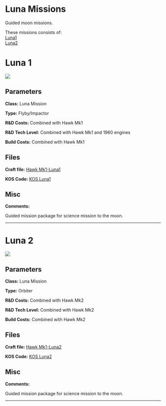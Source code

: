# Luna Missions

Guided moon missions.

These missions consists of:\
[Luna1](#Luna-1)\
[Luna2](#Luna-2)

# Luna 1
![](https://i.imgur.com/coMur4N.png)

## Parameters
**Class:** Luna Mission

**Type:** Flyby/Impactor

**R&D Costs:** Combined with Hawk Mk1

**R&D Tech Level:** Combined with Hawk Mk1 and 1960 engines

**Build Costs:** Combined with Hawk Mk1
## Files
**Craft file:** [Hawk Mk1-Luna1](https://github.com/pike82/KSP-V1.10.1-RP-1/blob/master/Craft/Hawk%20Mk1-Luna1.craft)

**KOS Code:** [KOS Luna1](https://github.com/pike82/KSP-V1.10.1-RP-1/blob/master/Missions/Luna1.ks)
## Misc
**Comments:** 

Guided mission package for science mission to the moon.

***

# Luna 2
![](https://i.imgur.com/gibbA0h.png)

## Parameters
**Class:** Luna Mission

**Type:** Orbiter

**R&D Costs:** Combined with Hawk Mk2

**R&D Tech Level:** Combined with Hawk Mk2

**Build Costs:** Combined with Hawk Mk2
## Files
**Craft file:** [Hawk Mk1-Luna2](https://github.com/pike82/KSP-V1.10.1-RP-1/blob/master/Craft/Hawk%20Mk1-Luna2.craft)

**KOS Code:** [KOS Luna2](https://github.com/pike82/KSP-V1.10.1-RP-1/blob/master/Missions/Luna2.ks)
## Misc
**Comments:** 

Guided mission package for science mission to the moon.

***